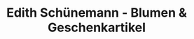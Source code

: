 ---
title: "Edith Schünemann - Blumen & Geschenkartikel"
url: /krummwisch/edith-schuenemann-blumen-und-geschenkartikel/
shop: Blumen
---